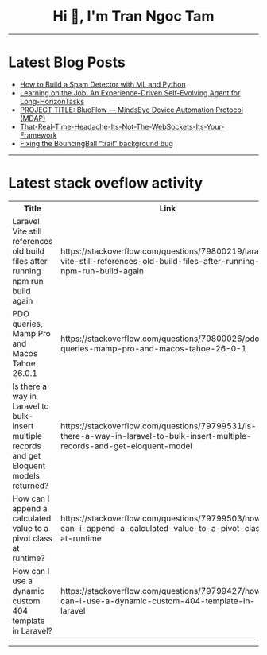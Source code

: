 <h1 align="center">Hi 👋, I'm Tran Ngoc Tam</h1>

---

# Latest Blog Posts 
<!-- BLOG-POST-LIST:START -->
- [How to Build a Spam Detector with ML and Python](https://dev.to/hew/how-to-build-a-spam-detector-with-ml-and-python-3b5p)
- [Learning on the Job: An Experience-Driven Self-Evolving Agent for Long-HorizonTasks](https://dev.to/paperium/learning-on-the-job-an-experience-driven-self-evolving-agent-for-long-horizontasks-38j3)
- [PROJECT TITLE: BlueFlow — MindsEye Device Automation Protocol &lpar;MDAP&rpar;](https://dev.to/p_thabiwa_0ca34c2f83/project-title-blueflow-mindseye-device-automation-protocol-mdap-1dom)
- [That-Real-Time-Headache-Its-Not-The-WebSockets-Its-Your-Framework](https://dev.to/member_ece4a271/that-real-time-headache-its-not-the-websockets-its-your-framework-2ha5)
- [Fixing the BouncingBall “trail” background bug](https://dev.to/oleksandrakordonets/fixing-the-bouncingball-trail-background-bug-4p9f)
<!-- BLOG-POST-LIST:END -->

---

# Latest stack oveflow activity
<table>
  <tr><th>Title</th><th>Link</th></tr>
  <!-- STACKOVERFLOW:START --><tr><td>Laravel Vite still references old build files after running npm run build again</td><td>https://stackoverflow.com/questions/79800219/laravel-vite-still-references-old-build-files-after-running-npm-run-build-again</td></tr><tr><td>PDO queries, Mamp Pro and Macos Tahoe 26.0.1</td><td>https://stackoverflow.com/questions/79800026/pdo-queries-mamp-pro-and-macos-tahoe-26-0-1</td></tr><tr><td>Is there a way in Laravel to bulk-insert multiple records and get Eloquent models returned?</td><td>https://stackoverflow.com/questions/79799531/is-there-a-way-in-laravel-to-bulk-insert-multiple-records-and-get-eloquent-model</td></tr><tr><td>How can I append a calculated value to a pivot class at runtime?</td><td>https://stackoverflow.com/questions/79799503/how-can-i-append-a-calculated-value-to-a-pivot-class-at-runtime</td></tr><tr><td>How can I use a dynamic custom 404 template in Laravel?</td><td>https://stackoverflow.com/questions/79799427/how-can-i-use-a-dynamic-custom-404-template-in-laravel</td></tr><!-- STACKOVERFLOW:END -->
</table>

---


